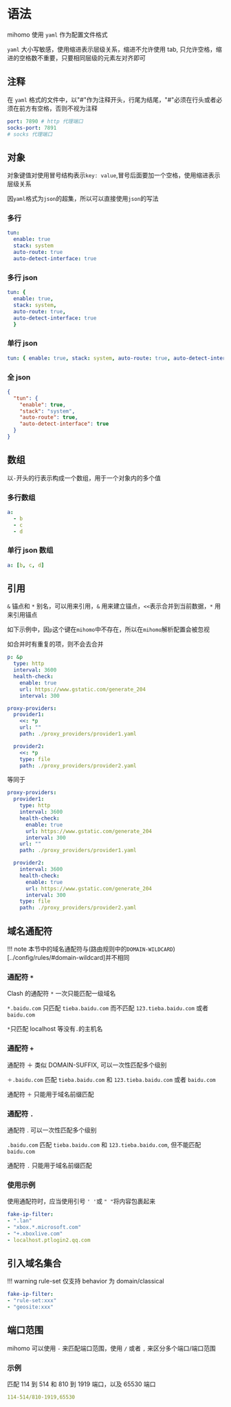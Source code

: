 # 语法

mihomo 使用 `yaml` 作为配置文件格式

`yaml` 大小写敏感，使用缩进表示层级关系，缩进不允许使用 tab, 只允许空格，缩进的空格数不重要，只要相同层级的元素左对齐即可

## 注释

在 `yaml` 格式的文件中，以"#"作为注释开头，行尾为结尾，"#"必须在行头或者必须在前方有空格，否则不视为注释

```{.yaml linenums="1"}
port: 7890 # http 代理端口
socks-port: 7891
# socks 代理端口
```

## 对象

对象键值对使用冒号结构表示`key: value`,冒号后面要加一个空格，使用缩进表示层级关系

因`yaml`格式为`json`的超集，所以可以直接使用`json`的写法

### 多行

```{.yaml linenums="1"}
tun:
  enable: true
  stack: system
  auto-route: true
  auto-detect-interface: true
```

### 多行 json

```{.yaml linenums="1"}
tun: { 
  enable: true,
  stack: system,
  auto-route: true,
  auto-detect-interface: true
  }
```

### 单行 json

```{.yaml linenums="1"}
tun: { enable: true, stack: system, auto-route: true, auto-detect-interface: true}
```

### 全 json

```{.json linenums="1"}
{
  "tun": {
    "enable": true,
    "stack": "system",
    "auto-route": true,
    "auto-detect-interface": true
  }
}
```

## 数组

以`-`开头的行表示构成一个数组，用于一个对象内的多个值

### 多行数组

```{.yaml linenums="1"}
a:
  - b
  - c
  - d
```

### 单行 json 数组

```{.yaml linenums="1"}
a: [b, c, d]
```

## 引用

`&` 锚点和 `*` 别名，可以用来引用，`&` 用来建立锚点，`<<`表示合并到当前数据，`*` 用来引用锚点

如下示例中，因`p`这个键在`mihomo`中不存在，所以在`mihomo`解析配置会被忽视

如合并时有重复的项，则不会去合并

```{.yaml linenums="1"}
p: &p
  type: http
  interval: 3600
  health-check:
    enable: true
    url: https://www.gstatic.com/generate_204
    interval: 300

proxy-providers:
  provider1:
    <<: *p
    url: ""
    path: ./proxy_providers/provider1.yaml

  provider2:
    <<: *p
    type: file
    path: ./proxy_providers/provider2.yaml
```

等同于

```{.yaml linenums="1"}
proxy-providers:
  provider1:
    type: http
    interval: 3600
    health-check:
      enable: true
      url: https://www.gstatic.com/generate_204
      interval: 300
    url: ""
    path: ./proxy_providers/provider1.yaml

  provider2:
    interval: 3600
    health-check:
      enable: true
      url: https://www.gstatic.com/generate_204
      interval: 300
    type: file
    path: ./proxy_providers/provider2.yaml
```

## 域名通配符

!!! note
    本节中的域名通配符与(路由规则中的`DOMAIN-WILDCARD`)[../config/rules/#domain-wildcard]并不相同

### 通配符 `*`

Clash 的通配符 `*` 一次只能匹配一级域名

`*.baidu.com` 只匹配 `tieba.baidu.com` 而不匹配 `123.tieba.baidu.com` 或者 `baidu.com`

`*`只匹配 localhost 等没有`.`的主机名

### 通配符 `+`

通配符 ＋ 类似 DOMAIN-SUFFIX, 可以一次性匹配多个级别

`＋.baidu.com` 匹配 `tieba.baidu.com` 和 `123.tieba.baidu.com` 或者 `baidu.com`

通配符 `＋` 只能用于域名前缀匹配

### 通配符 `.`

通配符 . 可以一次性匹配多个级别

`.baidu.com` 匹配 `tieba.baidu.com` 和 `123.tieba.baidu.com`, 但不能匹配 `baidu.com`

通配符 `.` 只能用于域名前缀匹配

### 使用示例

使用通配符时，应当使用引号 `' '`或 `" "`将内容包裹起来

```{.yaml linenums="1"}
fake-ip-filter:
- ".lan"
- "xbox.*.microsoft.com"
- "+.xboxlive.com"
- localhost.ptlogin2.qq.com
```

## 引入域名集合

!!! warning
    rule-set 仅支持 behavior 为 domain/classical

```{.yaml linenums="1"}
fake-ip-filter:
- "rule-set:xxx"
- "geosite:xxx"
```

## 端口范围

mihomo 可以使用 `-` 来匹配端口范围，使用 `/` 或者 `,` 来区分多个端口/端口范围

### 示例

匹配 114 到 514 和 810 到 1919 端口，以及 65530 端口

```{.yaml linenums="1"}
114-514/810-1919,65530
```

<!--
## 时间格式

mihomo 支持两种时间格式，分别是整数和持续时间

=== "整数格式"
    ```{.yaml linenums="1"}
    interval: 3600
    ```

=== "持续时间格式"
    ```{.yaml linenums="1"}
    interval: 1h
    ``` 
-->
